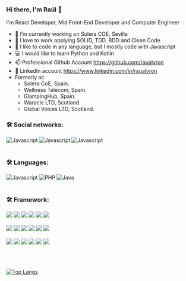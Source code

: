 ### Hi there, I'm Raúl 👋

I'm React Developer, Mid Front-End Developer and Computer Engineer

- 🔭 I’m currently working on Solera COE, Sevilla
- 💬 I love to work applying SOLID, TDD, BDD and Clean Code
- 🌱 I like to code in any language, but I mostly code with Javascript
- :computer: I would like to learn Python and Kotlin
- 📫 Professional Github Account https://github.com/raualvron
- :newspaper: LinkedIn account https://www.linkedin.com/in/raualvron
- Formerly at:
  - Solera CoE, Spain.
  - Wellness Telecom, Spain.
  - GlampingHub, Spain.
  - Waracle LTD, Scotland.
  - Global Voices LTD, Scotland.
  
### 🛠 Social networks:
<img align="left" alt="Javascript" src="https://img.shields.io/badge/GitHub-100000?style=for-the-badge&logo=github&logoColor=white"/>
<img align="left" alt="Javascript" src="https://img.shields.io/badge/LinkedIn-0077B5?style=for-the-badge&logo=linkedin&logoColor=white"/>
<img align="left" alt="Javascript" src="https://img.shields.io/badge/Twitter-1DA1F2?style=for-the-badge&logo=twitter&logoColor=white"/>
<br/><br/>
  
### 🛠 Languages:
<img align="left" alt="Javascript" src="https://img.shields.io/badge/JavaScript-323330?style=for-the-badge&logo=javascript&logoColor=F7DF1E"/>
<img align="left" alt="PHP" src="https://img.shields.io/badge/PHP-777BB4?style=for-the-badge&logo=php&logoColor=white"/> 
<img align="left" alt="Java" src="https://img.shields.io/badge/Java-ED8B00?style=for-the-badge&logo=java&logoColor=white"/>

<br/><br/>
### 🛠 Framework:
<img src="https://img.shields.io/badge/Angular-DD0031?style=for-the-badge&logo=angular&logoColor=white"/>
<img src="https://img.shields.io/badge/AngularJS-E23237?style=for-the-badge&logo=angularjs&logoColor=white"/>
<img src="https://img.shields.io/badge/Ant%20Design-1890FF?style=for-the-badge&logo=antdesign&logoColor=white"/>
<img src="https://img.shields.io/badge/Bootstrap-563D7C?style=for-the-badge&logo=bootstrap&logoColor=white"/>
<img src="https://img.shields.io/badge/Cypress-17202C?style=for-the-badge&logo=cypress&logoColor=white"/>
<img src="https://img.shields.io/badge/ember.js-E04E39?style=for-the-badge&logo=emberdotjs&logoColor=white"/>
<br/><br/>
<img src="https://img.shields.io/badge/Express.js-000000?style=for-the-badge&logo=express&logoColor=white"/>
<img src="https://img.shields.io/badge/firebase-ffca28?style=for-the-badge&logo=firebase&logoColor=black"/>
<img src="https://img.shields.io/badge/Gulp-CF4647?style=for-the-badge&logo=gulp&logoColor=white"/>
<img src="https://img.shields.io/badge/Jasmine-8A4182?style=for-the-badge&logo=Jasmine&logoColor=white"/>
<img src="https://img.shields.io/badge/Jest-C21325?style=for-the-badge&logo=jest&logoColor=white"/>
<img src="https://img.shields.io/badge/JWT-000000?style=for-the-badge&logo=JSON%20web%20tokens&logoColor=white"/>
<br/><br/>
<img src="https://img.shields.io/badge/Node.js-339933?style=for-the-badge&logo=nodedotjs&logoColor=white"/>
<img src="https://img.shields.io/badge/npm-CB3837?style=for-the-badge&logo=npm&logoColor=white"/>
<img src="https://img.shields.io/badge/React-20232A?style=for-the-badge&logo=react&logoColor=61DAFB"/>
<img src="https://img.shields.io/badge/Redux-593D88?style=for-the-badge&logo=redux&logoColor=white"/>
<img src="https://img.shields.io/badge/Sass-CC6699?style=for-the-badge&logo=sass&logoColor=white"/>
<img src="https://img.shields.io/badge/underscore%20js-0371B5?style=for-the-badge&logo=underscore.js&logoColor=white"/>

<br></br>

[![Top Langs](https://github-readme-stats.vercel.app/api/top-langs/?username=raualvron)](https://github.com/raualvron/github-readme-stats)
